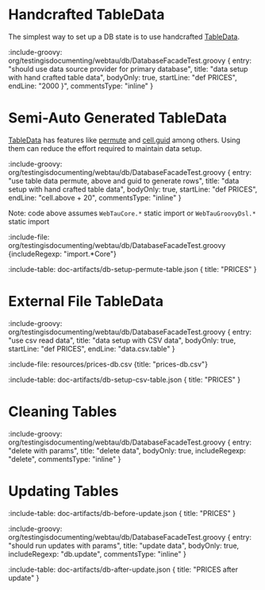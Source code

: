 # Handcrafted TableData

The simplest way to set up a DB state is to use handcrafted [TableData](reference/table-data).

:include-groovy: org/testingisdocumenting/webtau/db/DatabaseFacadeTest.groovy {
    entry: "should use data source provider for primary database",
    title: "data setup with hand crafted table data",
    bodyOnly: true,
    startLine: "def PRICES",
    endLine: "2000 }",
    commentsType: "inline"
}
 
# Semi-Auto Generated TableData

[TableData](reference/table-data) has features like [permute](reference/table-data#permutations) and 
[cell.guid](reference/table-data#guid) among others.
Using them can reduce the effort required to maintain data setup.

:include-groovy: org/testingisdocumenting/webtau/db/DatabaseFacadeTest.groovy {
    entry: "use table data permute, above and guid to generate rows",
    title: "data setup with hand crafted table data",
    bodyOnly: true,
    startLine: "def PRICES",
    endLine: "cell.above + 20",
    commentsType: "inline"
}

Note: code above assumes `WebTauCore.*` static import or `WebTauGroovyDsl.*` static import

:include-file: org/testingisdocumenting/webtau/db/DatabaseFacadeTest.groovy  {includeRegexp: "import.*Core"}

:include-table: doc-artifacts/db-setup-permute-table.json { title: "PRICES" }

# External File TableData

:include-groovy: org/testingisdocumenting/webtau/db/DatabaseFacadeTest.groovy {
    entry: "use csv read data",
    title: "data setup with CSV data",
    bodyOnly: true,
    startLine: "def PRICES",
    endLine: "data.csv.table"
}
 
:include-file: resources/prices-db.csv {title: "prices-db.csv"} 

:include-table: doc-artifacts/db-setup-csv-table.json { title: "PRICES" }

# Cleaning Tables

:include-groovy: org/testingisdocumenting/webtau/db/DatabaseFacadeTest.groovy {
    entry: "delete with params",
    title: "delete data",
    bodyOnly: true,
    includeRegexp: "delete",
    commentsType: "inline"
}

# Updating Tables

:include-table: doc-artifacts/db-before-update.json { title: "PRICES" }

:include-groovy: org/testingisdocumenting/webtau/db/DatabaseFacadeTest.groovy {
    entry: "should run updates with params",
    title: "update data",
    bodyOnly: true,
    includeRegexp: "db.update",
    commentsType: "inline"
}

:include-table: doc-artifacts/db-after-update.json { title: "PRICES after update" }


